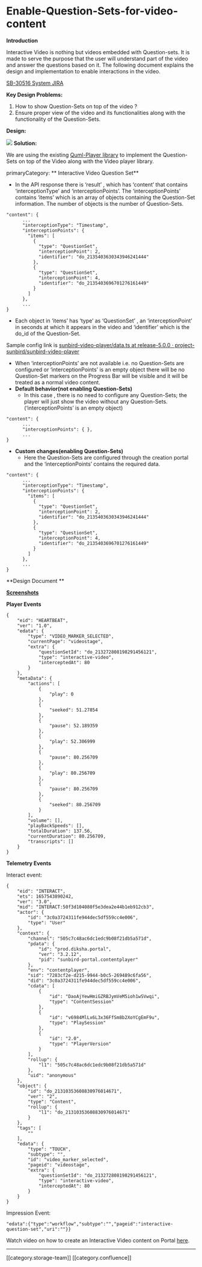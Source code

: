 # Enable-Question-Sets-for-video-content

**Introduction**

Interactive Video is nothing but videos embedded with Question-sets. It is made to serve the purpose that the user will understand part of the video and answer the questions based on it. The following document explains the design and implementation to enable interactions in the video.

[SB-30516 System JIRA](https://browse/SB-30516)

**Key Design Problems:**

1. How to show Question-Sets on top of the video ?
2. Ensure proper view of the video and its functionalities along with the functionality of the Question-Sets.

**Design:**

![](<../../../../.gitbook/assets/Published Document.jpg>) **Solution:**

We are using the existing [Quml-Player library](https://github.com/project-sunbird/sunbird-quml-player) to implement the Question-Sets on top of the Video along with the Video player library.

primaryCategory: \*\* Interactive Video Question Set\*\*

* In the API response there is ‘result’ , which has ‘content’ that contains ‘interceptionType’ and ‘interceptionPoints’. The ‘interceptionPoints’ contains ‘items’ which is an array of objects containing the Question-Set information. The number of objects is the number of Question-Sets.

```
"content": {
      ...
      "interceptionType": "Timestamp",
      "interceptionPoints": {
        "items": [
          {
            "type": "QuestionSet",
            "interceptionPoint": 2,
            "identifier": "do_2135403630343946241444"
          },
          {
            "type": "QuestionSet",
            "interceptionPoint": 4,
            "identifier": "do_2135403696701276161449"
          }
        ]
      },
      ...
}
```

* Each object in ‘items’ has ‘type’ as ‘QuestionSet’ , an ‘interceptionPoint’ in seconds at which it appears in the video and ‘identifier’ which is the do\_id of the Question-Set.

Sample config link is [sunbird-video-player/data.ts at release-5.0.0 · project-sunbird/sunbird-video-player ](https://github.com/project-sunbird/sunbird-video-player/blob/release-5.0.0/src/app/data.ts)

* When ‘interceptionPoints’ are not available i.e. no Question-Sets are configured or ‘interceptionPoints’ is an empty object there will be no Question-Set markers on the Progress Bar will be visible and it will be treated as a normal video content.
* **Default behavior(not enabling Question-Sets)**
  * In this case , there is no need to configure any Question-Sets; the player will just show the video without any Question-Sets. (‘interceptionPoints’ is an empty object)

```
"content": {
      ...
      "interceptionPoints": { },
      ...
}
```

* **Custom changes(enabling Question-Sets)**
  * Here the Question-Sets are configured through the creation portal and the ‘interceptionPoints’ contains the required data.

```
"content": {
      ...
      "interceptionType": "Timestamp",
      "interceptionPoints": {
        "items": [
          {
            "type": "QuestionSet",
            "interceptionPoint": 2,
            "identifier": "do_2135403630343946241444"
          },
          {
            "type": "QuestionSet",
            "interceptionPoint": 4,
            "identifier": "do_2135403696701276161449"
          }
        ]
      },
      ...
}
```

\*\*Design Document \*\*

[**Screenshots**](https://photos.app.goo.gl/KjVbRLVPxpg5mJZ48)

**Player Events**

```
{
    "eid": "HEARTBEAT",
    "ver": "1.0",
    "edata": {
        "type": "VIDEO_MARKER_SELECTED",
        "currentPage": "videostage",
        "extra": {
            "questionSetId": "do_213272808198291456121",
            "type": "interactive-video",
            "interceptedAt": 80
        }
    },
    "metaData": {
        "actions": [
            {
                "play": 0
            },
            {
                "seeked": 51.27854
            },
            {
                "pause": 52.189359
            },
            {
                "play": 52.306999
            },
            {
                "pause": 80.256709
            },
            {
                "play": 80.256709
            },
            {
                "pause": 80.256709
            },
            {
                "seeked": 80.256709
            }
        ],
        "volume": [],
        "playBackSpeeds": [],
        "totalDuration": 137.56,
        "currentDuration": 80.256709,
        "transcripts": []
    }
}
```

**Telemetry Events**

Interact event:

```
{
	"eid": "INTERACT",
	"ets": 1657543890242,
	"ver": "3.0",
	"mid": "INTERACT:50f3d104080f5e3dea2e44b1eb912cb3",
	"actor": {
    	"id": "3c0a3724311fe944dec5df559cc4e006",
    	"type": "User"
	},
	"context": {
    	"channel": "505c7c48ac6dc1edc9b08f21db5a571d",
    	"pdata": {
        	"id": "prod.diksha.portal",
        	"ver": "3.2.12",
        	"pid": "sunbird-portal.contentplayer"
    	},
    	"env": "contentplayer",
    	"sid": "7283cf2e-d215-9944-b0c5-269489c6fa56",
    	"did": "3c0a3724311fe944dec5df559cc4e006",
    	"cdata": [
        	{
            	"id": "DaoAjYewHmiGZRBJymVeM5ioh1wSVwqi",
            	"type": "ContentSession"
        	},
        	{
            	"id": "v6984MlLx6L3x36FfSm8b2XoYCgEmF9u",
            	"type": "PlaySession"
        	},
        	{
            	"id": "2.0",
            	"type": "PlayerVersion"
        	}
    	],
    	"rollup": {
        	"l1": "505c7c48ac6dc1edc9b08f21db5a571d"
    	},
    	"uid": "anonymous"
	},
	"object": {
    	"id": "do_21310353608830976014671",
    	"ver": "2",
    	"type": "Content",
    	"rollup": {
        	"l1": "do_21310353608830976014671"
    	}
	},
	"tags": [
    	""
	],
	"edata": {
    	"type": "TOUCH",
    	"subtype": "",
    	"id": "video_marker_selected",
    	"pageid": "videostage",
    	"extra": {
        	"questionSetId": "do_213272808198291456121",
        	"type": "interactive-video",
        	"interceptedAt": 80
    	}
	}
}
```

Impression Event:

```
"edata":{"type":"workflow","subtype":"","pageid":"interactive-question-set","uri":""}}
```

Watch video on how to create an Interactive Video content on Portal [here](https://photos.app.goo.gl/sQJa34MCLw8VLvZD8).

***

\[\[category.storage-team]] \[\[category.confluence]]
